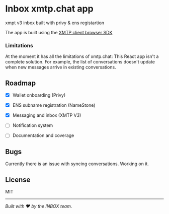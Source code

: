 # Inbox xmtp.chat app

xmpt v3 inbox built with privy & ens registartion

The app is built using the [XMTP client browser SDK](https://github.com/xmtp/xmtp-js/tree/main/sdks/browser-sdk)



### Limitations

At the moment it has all the limitations of xmtp.chat: This React app isn't a complete solution. For example, the list of conversations doesn't update when new messages arrive in existing conversations.


## Roadmap
- [x] Wallet onboarding (Privy)
- [x] ENS subname registration (NameStone)
- [x] Messaging and inbox (XMTP V3)
- [ ] Notification system
- [ ] Documentation and coverage


## Bugs

Currently there is an issue with syncing conversations. Working on it.

## License
MIT

---

*Built with ❤️ by the INBOX team.*
